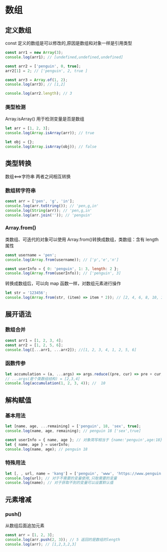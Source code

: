 # 数组

## 定义数组

const 定义的数组是可以修改的,原因是数组和对象一样是引用类型

```js
const arr1 = new Array(3);
console.log(arr1); // [undefined,undefined,undefined]

const arr2 = ['penguin', 0, true];
arr2[1] = 2; // ['penguin', 2, true ]

const arr3 = Array.of(1, 2);
console.log(arr3); // [1,2]

console.log(arr2.length); // 3
```

### 类型检测

Array.isArray() 用于检测变量是否是数组

```js
let arr = [1, 2, 3];
console.log(Array.isArray(arr)); // true

let obj = {};
console.log(Array.isArray(obj)); // false
```

## 类型转换

数组<==>字符串 两者之间相互转换

### 数组转字符串

```js
const arr = ['pen', 'g', 'in'];
console.log(arr.toString()); // 'pen,g,in'
console.log(String(arr)); // 'pen,g,in'
console.log(arr.join('')); // 'penguin'
```

### Array.from()

类数组、可迭代的对象可以使用 Array.from()转换成数组，类数组：含有 length 属性

```js
const username = 'pen';
console.log(Array.from(username)); // ['p','e','n']

const userInfo = { 0: 'penguin', 1: 3, length: 2 };
console.log(Array.from(userInfo)); // ['penguin', 3]
```

转换成数组后，可以向 map 函数一样，对数组元素进行操作

```js
let str = '123456';
console.log(Array.from(str, (item) => item * 2)); // [2, 4, 6, 8, 10, 12]
```

## 展开语法

### 数组合并

```js
const arr1 = [1, 2, 3, 4];
const arr2 = [1, 2, 5, 6];
console.log([...arr1, ...arr2]); //[1, 2, 3, 4, 1, 2, 5, 6]
```

### 函数传参

```js
let accumulation = (a, ...args) => args.reduce((pre, cur) => pre + cur, a);
// ...args(是个类数组结构) = [2,3,4]
console.log(accumulation(1, 2, 3, 4)); //  10
```

## 解构赋值

### 基本用法

```js
let [name, age, ...remaining] = ['penguin', 18, 'sex', true];
console.log(name, age, remaining); // penguin 18 ['sex',true]

const userInfo = { name, age }; // 对象简写相当于 {name:'penguin',age:18}
let { name, age } = userInfo;
console.log(name, age); // penguin 18
```

### 特殊用法

```js
let [, , url, name = 'kang'] = ['penguin', 'www', 'https://www.penguin.com'];
console.log(url); // 对于不需要的变量使用,只取需要的变量
console.log(name); // 对于获取不到的变量可以设置默认值
```

## 元素增减

### push()

从数组后面追加元素

```js
const arr = [1, 2, 3];
console.log(arr.push(2, 3)); // 5 返回的是数组的length
console.log(arr); // [1,2,3,2,3]
```
